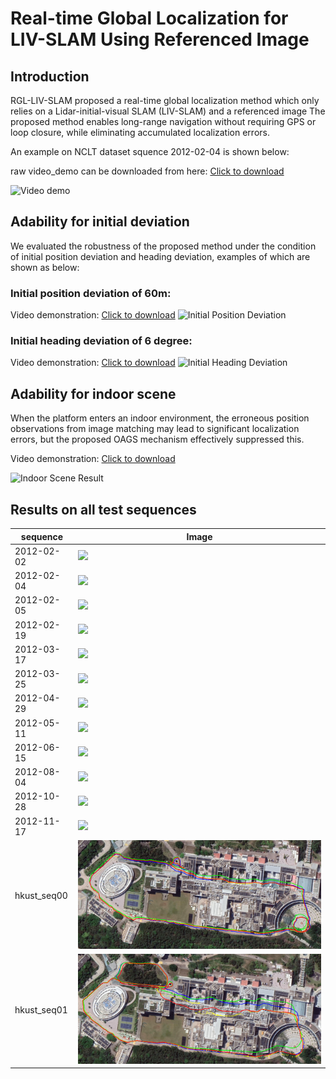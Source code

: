 # Real-time Global Localization for LIV-SLAM Using Referenced Image

## Introduction
RGL-LIV-SLAM proposed a real-time global localization method which only relies on a Lidar-initial-visual SLAM (LIV-SLAM) and a referenced image
The proposed method enables long-range navigation without requiring GPS or loop closure, while eliminating accumulated localization errors.

An example on NCLT dataset squence 2012-02-04 is shown below:

raw video_demo can be downloaded from here: [Click to download](https://github.com/anonymous-aaa111/RGL-LIV-SLAM/blob/main/videos/video_demo.avi)

![Video demo](https://github.com/anonymous-aaa111/RGL-LIV-SLAM/blob/main/videos/video_demo.gif)



## Adability for initial deviation

We evaluated the robustness of the proposed method under the condition of initial position deviation and heading deviation, examples of which are shown as below:

### Initial position deviation of 60m:
Video demonstration: [Click to download](https://github.com/anonymous-aaa111/RGL-LIV-SLAM/blob/main/videos/initial_position_deviation.avi)
![Initial Position Deviation](https://github.com/anonymous-aaa111/RGL-LIV-SLAM/blob/main/videos/initial_position_deviation.gif)

### Initial heading deviation of 6 degree:
Video demonstration: [Click to download](https://github.com/anonymous-aaa111/RGL-LIV-SLAM/blob/main/videos/initial_heading_deviation.avi)
![Initial Heading Deviation](https://github.com/anonymous-aaa111/RGL-LIV-SLAM/blob/main/videos/initial_heading_deviation.gif)

## Adability for indoor scene

When the platform enters an indoor environment, the erroneous position observations from image matching may lead to significant localization errors, but the proposed OAGS 
mechanism effectively suppressed this.

Video demonstration: [Click to download](https://github.com/anonymous-aaa111/RGL-LIV-SLAM/blob/main/videos/indoor.avi)

![Indoor Scene Result](https://github.com/anonymous-aaa111/RGL-LIV-SLAM/blob/main/videos/indoor.gif)


## Results on all test sequences
| sequence           | Image                               |
|--------------------|-------------------------------------|
|2012-02-02           | ![](https://github.com/anonymous-aaa111/RGL-LIV-SLAM/blob/main/supplementary%20material/2012-02-02.jpg) |
|2012-02-04           | ![](https://github.com/anonymous-aaa111/RGL-LIV-SLAM/blob/main/supplementary%20material/2012-02-04.jpg) |
|2012-02-05           | ![](https://github.com/anonymous-aaa111/RGL-LIV-SLAM/blob/main/supplementary%20material/2012-02-05.jpg) |
|2012-02-19           | ![](https://github.com/anonymous-aaa111/RGL-LIV-SLAM/blob/main/supplementary%20material/2012-02-19.jpg) |
|2012-03-17           | ![](https://github.com/anonymous-aaa111/RGL-LIV-SLAM/blob/main/supplementary%20material/2012-03-17.jpg) |
|2012-03-25           | ![](https://github.com/anonymous-aaa111/RGL-LIV-SLAM/blob/main/supplementary%20material/2012-03-25.jpg) |
|2012-04-29           | ![](https://github.com/anonymous-aaa111/RGL-LIV-SLAM/blob/main/supplementary%20material/2012-04-29.jpg) |
|2012-05-11           | ![](https://github.com/anonymous-aaa111/RGL-LIV-SLAM/blob/main/supplementary%20material/2012-05-11.jpg) |
|2012-06-15           | ![](https://github.com/anonymous-aaa111/RGL-LIV-SLAM/blob/main/supplementary%20material/2012-06-15.jpg) |
|2012-08-04           | ![](https://github.com/anonymous-aaa111/RGL-LIV-SLAM/blob/main/supplementary%20material/2012-08-04.jpg) |
|2012-10-28           | ![](https://github.com/anonymous-aaa111/RGL-LIV-SLAM/blob/main/supplementary%20material/2012-10-28.jpg)|
|2012-11-17           | ![](https://github.com/anonymous-aaa111/RGL-LIV-SLAM/blob/main/supplementary%20material/2012-11-17.jpg)|
|hkust_seq00          | ![](https://github.com/anonymous-aaa111/RGL-LIV-SLAM/blob/main/supplementary%20material/hkust_seq00.jpg)|
|hkust_seq01          | ![](https://github.com/anonymous-aaa111/RGL-LIV-SLAM/blob/main/supplementary%20material/hkust_seq01.jpg)|
